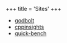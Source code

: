 +++
title = 'Sites'
+++

- [godbolt](https://godbolt.org/)
- [cppinsights](https://cppinsights.io/)
- [quick-bench](https://quick-bench.com)
